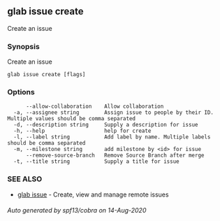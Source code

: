 ## glab issue create

Create an issue

### Synopsis

Create an issue

```
glab issue create [flags]
```

### Options

```
      --allow-collaboration    Allow collaboration
  -a, --assignee string        Assign issue to people by their ID. Multiple values should be comma separated 
  -d, --description string     Supply a description for issue
  -h, --help                   help for create
  -l, --label string           Add label by name. Multiple labels should be comma separated
  -m, --milestone string       add milestone by <id> for issue
      --remove-source-branch   Remove Source Branch after merge
  -t, --title string           Supply a title for issue
```

### SEE ALSO

* [glab issue](glab_issue.md)	 - Create, view and manage remote issues

###### Auto generated by spf13/cobra on 14-Aug-2020
